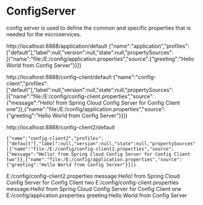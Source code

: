# ConfigServer
 config server is used to define the common and specific properties that is needed for the microservices.

http://localhost:8888/application/default
	{"name":"application","profiles":["default"],"label":null,"version":null,"state":null,"propertySources":[{"name":"file:/E:/config/application.properties","source":{"greeting":"Hello World from Config Server"}}]}
	
http://localhost:8888/config-client/default
	{"name":"config-client","profiles":["default"],"label":null,"version":null,"state":null,"propertySources":[{"name":"file:/E:/config/config-client.properties","source":{"message":"Hello! from Spring Cloud Config Server for Config Client one"}},{"name":"file:/E:/config/application.properties","source":{"greeting":"Hello World from Config Server"}}]}
	
http://localhost:8888/config-client2/default
	
	{"name":"config-client2","profiles":["default"],"label":null,"version":null,"state":null,"propertySources":[{"name":"file:/E:/config/config-client2.properties","source":{"message":"Hello! from Spring Cloud Config Server for Config Client two"}},{"name":"file:/E:/config/application.properties","source":{"greeting":"Hello World from Config Server"}}]}
	
	
E:/config/config-client2.properties
	message:Hello! from Spring Cloud Config Server for Config Client two
E:/config/config-client.properties
	message:Hello! from Spring Cloud Config Server for Config Client one
E:/config/application.properties
	greeting:Hello World from Config Server
	
